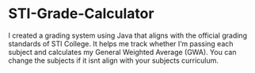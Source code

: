 # STI-Grade-Calculator
I created a grading system using Java that aligns with the official grading standards of STI College. It helps me track whether I’m passing each subject and calculates my General Weighted Average (GWA). You can change the subjects if it isnt align with your subjects curriculum.
